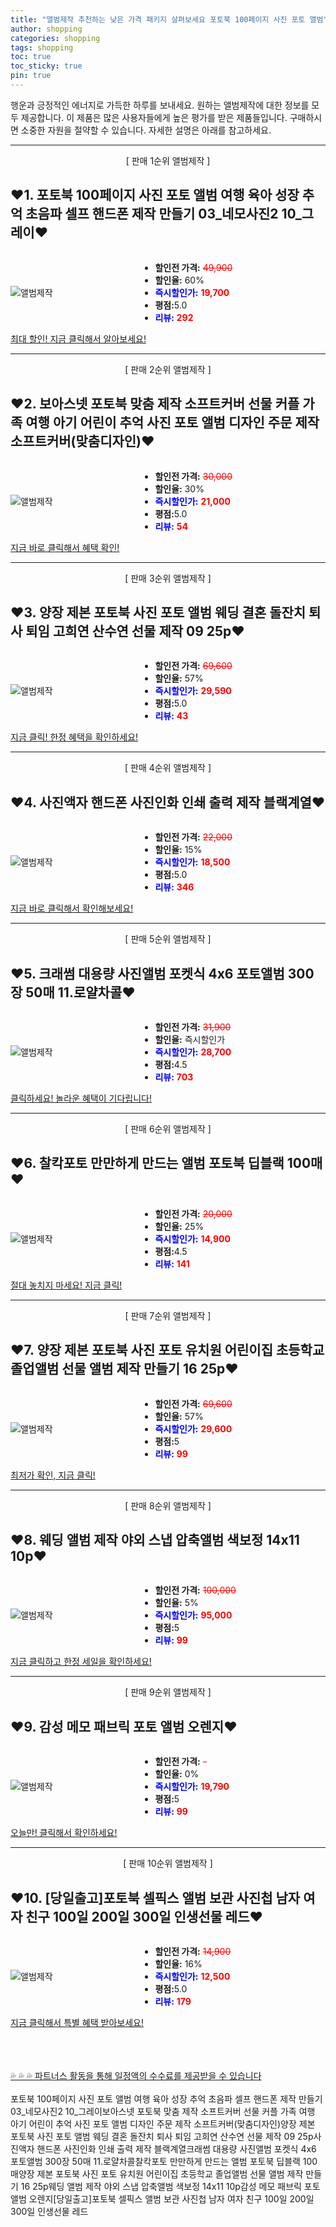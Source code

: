 ```yaml
---
title: "앨범제작 추천하는 낮은 가격 패키지 살펴보세요 포토북 100페이지 사진 포토 앨범"
author: shopping
categories: shopping
tags: shopping
toc: true
toc_sticky: true
pin: true
---
```

행운과 긍정적인 에너지로 가득한 하루를 보내세요. 원하는 앨범제작에 대한 정보를 모두 제공합니다. 이 제품은 많은 사용자들에게 높은 평가를 받은 제품들입니다. 구매하시면 소중한 자원을 절약할 수 있습니다. 자세한 설명은 아래를 참고하세요.

---
<p class="toplist" style="margin: 0 auto; display: block; width: fit-content;">[ 판매 1순위 앨범제작 ]</p>

<h2><strong>❤️1. 포토북 100페이지 사진 포토 앨범 여행 육아 성장 추억 초음파 셀프 핸드폰 제작 만들기 03_네모사진2 10_그레이❤️</strong></h2>

<div style="display: flex; align-items: center;">
    <div style="flex: 0.4;">
        <img src="https://thumbnail10.coupangcdn.com/thumbnails/remote/230x230ex/image/vendor_inventory/3252/9bf9b3eb6ef0084ee2944bc3662fbe5f6ab98dff6e2b9cd1ce48b6e98635.jpg" alt="앨범제작" style="max-width: 100%;">
    </div>
    <div style="flex: 0.6; margin-left: 10px;">
        <ul>
            <li><strong>할인전 가격:</strong> <del style="color: red;">49,900</del></li>
            <li><strong>할인율:</strong> 60%</li>
            <li><span style='color:blue'><strong>즉시할인가:</strong></span> <span style='color:red'><strong>19,700</strong></span></li>
            <li><strong>평점:</strong>5.0</li>
            <li><span style='color:blue'><strong>리뷰:</strong></span> <span style='color:red'><strong>292</strong></span></li>
        </ul>
    </div>
</div>
<div class="center">
    <a href="https://selin100587001.github.io?lptag=AF9450613&subid=githubio&pageKey=6822201373&traceid=V0-153&itemId=16173565197&vendorItemId=83369048519" class="myButton">
        최대 할인! 지금 클릭해서 알아보세요!
    </a>
</div>


---
<p class="toplist" style="margin: 0 auto; display: block; width: fit-content;">[ 판매 2순위 앨범제작 ]</p>

<h2><strong>❤️2. 보아스넷 포토북 맞춤 제작 소프트커버 선물 커플 가족 여행 아기 어린이 추억 사진 포토 앨범 디자인 주문 제작 소프트커버(맞춤디자인)❤️</strong></h2>

<div style="display: flex; align-items: center;">
    <div style="flex: 0.4;">
        <img src="https://thumbnail10.coupangcdn.com/thumbnails/remote/230x230ex/image/vendor_inventory/10e4/dba2167a1e258b938097d15eb0b80135b4580b4731e4331d333cbb791534.jpg" alt="앨범제작" style="max-width: 100%;">
    </div>
    <div style="flex: 0.6; margin-left: 10px;">
        <ul>
            <li><strong>할인전 가격:</strong> <del style="color: red;">30,000</del></li>
            <li><strong>할인율:</strong> 30%</li>
            <li><span style='color:blue'><strong>즉시할인가:</strong></span> <span style='color:red'><strong>21,000</strong></span></li>
            <li><strong>평점:</strong>5.0</li>
            <li><span style='color:blue'><strong>리뷰:</strong></span> <span style='color:red'><strong>54</strong></span></li>
        </ul>
    </div>
</div>
<div class="center">
    <a href="https://selin100587001.github.io?lptag=AF9450613&subid=githubio&pageKey=5684115176&traceid=V0-153&itemId=9395026604&vendorItemId=76680048498" class="myButton">
        지금 바로 클릭해서 혜택 확인!
    </a>
</div>


---
<p class="toplist" style="margin: 0 auto; display: block; width: fit-content;">[ 판매 3순위 앨범제작 ]</p>

<h2><strong>❤️3. 양장 제본 포토북 사진 포토 앨범 웨딩 결혼 돌잔치 퇴사 퇴임 고희연 산수연 선물 제작 09 25p❤️</strong></h2>

<div style="display: flex; align-items: center;">
    <div style="flex: 0.4;">
        <img src="https://thumbnail10.coupangcdn.com/thumbnails/remote/230x230ex/image/vendor_inventory/a12a/66717023142920cb02e32e7334656231a73ac10e9f706b1a73237bfee6fc.jpg" alt="앨범제작" style="max-width: 100%;">
    </div>
    <div style="flex: 0.6; margin-left: 10px;">
        <ul>
            <li><strong>할인전 가격:</strong> <del style="color: red;">69,600</del></li>
            <li><strong>할인율:</strong> 57%</li>
            <li><span style='color:blue'><strong>즉시할인가:</strong></span> <span style='color:red'><strong>29,590</strong></span></li>
            <li><strong>평점:</strong>5.0</li>
            <li><span style='color:blue'><strong>리뷰:</strong></span> <span style='color:red'><strong>43</strong></span></li>
        </ul>
    </div>
</div>
<div class="center">
    <a href="https://selin100587001.github.io?lptag=AF9450613&subid=githubio&pageKey=7121177297&traceid=V0-153&itemId=17830467221&vendorItemId=84994218906" class="myButton">
        지금 클릭! 한정 혜택을 확인하세요!
    </a>
</div>


---
<p class="toplist" style="margin: 0 auto; display: block; width: fit-content;">[ 판매 4순위 앨범제작 ]</p>

<h2><strong>❤️4. 사진액자 핸드폰 사진인화 인쇄 출력 제작 블랙계열❤️</strong></h2>

<div style="display: flex; align-items: center;">
    <div style="flex: 0.4;">
        <img src="https://thumbnail6.coupangcdn.com/thumbnails/remote/230x230ex/image/vendor_inventory/e7f1/364f339ce146b0bdec0385ed3f9bee7132a8fe37242cda6725d1afaa1e52.jpg" alt="앨범제작" style="max-width: 100%;">
    </div>
    <div style="flex: 0.6; margin-left: 10px;">
        <ul>
            <li><strong>할인전 가격:</strong> <del style="color: red;">22,000</del></li>
            <li><strong>할인율:</strong> 15%</li>
            <li><span style='color:blue'><strong>즉시할인가:</strong></span> <span style='color:red'><strong>18,500</strong></span></li>
            <li><strong>평점:</strong>5.0</li>
            <li><span style='color:blue'><strong>리뷰:</strong></span> <span style='color:red'><strong>346</strong></span></li>
        </ul>
    </div>
</div>
<div class="center">
    <a href="https://selin100587001.github.io?lptag=AF9450613&subid=githubio&pageKey=7530292882&traceid=V0-153&itemId=19770030094&vendorItemId=71072165721" class="myButton">
        지금 바로 클릭해서 확인해보세요!
    </a>
</div>


---
<p class="toplist" style="margin: 0 auto; display: block; width: fit-content;">[ 판매 5순위 앨범제작 ]</p>

<h2><strong>❤️5. 크래썸 대용량 사진앨범 포켓식 4x6 포토앨범 300장 50매 11.로얄차콜❤️</strong></h2>

<div style="display: flex; align-items: center;">
    <div style="flex: 0.4;">
        <img src="https://thumbnail9.coupangcdn.com/thumbnails/remote/230x230ex/image/vendor_inventory/images/2019/02/14/14/6/8ee7b585-8b76-4c17-900a-cd2920e5b963.jpg" alt="앨범제작" style="max-width: 100%;">
    </div>
    <div style="flex: 0.6; margin-left: 10px;">
        <ul>
            <li><strong>할인전 가격:</strong> <del style="color: red;">31,900</del></li>
            <li><strong>할인율:</strong> 즉시할인가</li>
            <li><span style='color:blue'><strong>즉시할인가:</strong></span> <span style='color:red'><strong>28,700</strong></span></li>
            <li><strong>평점:</strong>4.5</li>
            <li><span style='color:blue'><strong>리뷰:</strong></span> <span style='color:red'><strong>703</strong></span></li>
        </ul>
    </div>
</div>
<div class="center">
    <a href="https://selin100587001.github.io?lptag=AF9450613&subid=githubio&pageKey=239257064&traceid=V0-153&itemId=760573259&vendorItemId=4383987472" class="myButton">
        클릭하세요! 놀라운 혜택이 기다립니다!
    </a>
</div>


---
<p class="toplist" style="margin: 0 auto; display: block; width: fit-content;">[ 판매 6순위 앨범제작 ]</p>

<h2><strong>❤️6. 찰칵포토 만만하게 만드는 앨범 포토북 딥블랙 100매❤️</strong></h2>

<div style="display: flex; align-items: center;">
    <div style="flex: 0.4;">
        <img src="https://thumbnail6.coupangcdn.com/thumbnails/remote/230x230ex/image/vendor_inventory/8285/a50231c2f7df222939f181f146f8d1f7fc72d43f208eee7a113fbab67c9e.png" alt="앨범제작" style="max-width: 100%;">
    </div>
    <div style="flex: 0.6; margin-left: 10px;">
        <ul>
            <li><strong>할인전 가격:</strong> <del style="color: red;">20,000</del></li>
            <li><strong>할인율:</strong> 25%</li>
            <li><span style='color:blue'><strong>즉시할인가:</strong></span> <span style='color:red'><strong>14,900</strong></span></li>
            <li><strong>평점:</strong>4.5</li>
            <li><span style='color:blue'><strong>리뷰:</strong></span> <span style='color:red'><strong>141</strong></span></li>
        </ul>
    </div>
</div>
<div class="center">
    <a href="https://selin100587001.github.io?lptag=AF9450613&subid=githubio&pageKey=7586832187&traceid=V0-153&itemId=20039659910&vendorItemId=3241063606" class="myButton">
        절대 놓치지 마세요! 지금 클릭!
    </a>
</div>


---
<p class="toplist" style="margin: 0 auto; display: block; width: fit-content;">[ 판매 7순위 앨범제작 ]</p>

<h2><strong>❤️7. 양장 제본 포토북 사진 포토 유치원 어린이집 초등학교 졸업앨범 선물 앨범 제작 만들기 16 25p❤️</strong></h2>

<div style="display: flex; align-items: center;">
    <div style="flex: 0.4;">
        <img src="https://thumbnail8.coupangcdn.com/thumbnails/remote/230x230ex/image/vendor_inventory/6d19/0d1dfd5bd3876937953c5d3765d2fcbb6fe6cd9c8a10a94b089617c8074b.jpg" alt="앨범제작" style="max-width: 100%;">
    </div>
    <div style="flex: 0.6; margin-left: 10px;">
        <ul>
            <li><strong>할인전 가격:</strong> <del style="color: red;">69,600</del></li>
            <li><strong>할인율:</strong> 57%</li>
            <li><span style='color:blue'><strong>즉시할인가:</strong></span> <span style='color:red'><strong>29,600</strong></span></li>
            <li><strong>평점:</strong>5</li>
            <li><span style='color:blue'><strong>리뷰:</strong></span> <span style='color:red'><strong>99</strong></span></li>
        </ul>
    </div>
</div>
<div class="center">
    <a href="https://selin100587001.github.io?lptag=AF9450613&subid=githubio&pageKey=7122074971&traceid=V0-153&itemId=17835304484&vendorItemId=85009420123" class="myButton">
        최저가 확인, 지금 클릭!
    </a>
</div>


---
<p class="toplist" style="margin: 0 auto; display: block; width: fit-content;">[ 판매 8순위 앨범제작 ]</p>

<h2><strong>❤️8. 웨딩 앨범 제작 야외 스냅 압축앨범 색보정 14x11 10p❤️</strong></h2>

<div style="display: flex; align-items: center;">
    <div style="flex: 0.4;">
        <img src="https://thumbnail9.coupangcdn.com/thumbnails/remote/230x230ex/image/vendor_inventory/ec66/4ce7ed7114749050c034db358e13818c4642c2c930898e95ca571ec6eab0.jpg" alt="앨범제작" style="max-width: 100%;">
    </div>
    <div style="flex: 0.6; margin-left: 10px;">
        <ul>
            <li><strong>할인전 가격:</strong> <del style="color: red;">100,000</del></li>
            <li><strong>할인율:</strong> 5%</li>
            <li><span style='color:blue'><strong>즉시할인가:</strong></span> <span style='color:red'><strong>95,000</strong></span></li>
            <li><strong>평점:</strong>5</li>
            <li><span style='color:blue'><strong>리뷰:</strong></span> <span style='color:red'><strong>99</strong></span></li>
        </ul>
    </div>
</div>
<div class="center">
    <a href="https://selin100587001.github.io?lptag=AF9450613&subid=githubio&pageKey=7937024808&traceid=V0-153&itemId=21849552994&vendorItemId=88897819837" class="myButton">
        지금 클릭하고 한정 세일을 확인하세요!
    </a>
</div>


---
<p class="toplist" style="margin: 0 auto; display: block; width: fit-content;">[ 판매 9순위 앨범제작 ]</p>

<h2><strong>❤️9. 감성 메모 패브릭 포토 앨범 오렌지❤️</strong></h2>

<div style="display: flex; align-items: center;">
    <div style="flex: 0.4;">
        <img src="https://thumbnail10.coupangcdn.com/thumbnails/remote/230x230ex/image/vendor_inventory/1fb5/ae16164d379c9ecf655de953c965dbbd246cbf8cc04de1d5df67773d879f.jpg" alt="앨범제작" style="max-width: 100%;">
    </div>
    <div style="flex: 0.6; margin-left: 10px;">
        <ul>
            <li><strong>할인전 가격:</strong> <del style="color: red;">-</del></li>
            <li><strong>할인율:</strong> 0%</li>
            <li><span style='color:blue'><strong>즉시할인가:</strong></span> <span style='color:red'><strong>19,790</strong></span></li>
            <li><strong>평점:</strong>5</li>
            <li><span style='color:blue'><strong>리뷰:</strong></span> <span style='color:red'><strong>99</strong></span></li>
        </ul>
    </div>
</div>
<div class="center">
    <a href="https://selin100587001.github.io?lptag=AF9450613&subid=githubio&pageKey=8186439482&traceid=V0-153&itemId=23412460882&vendorItemId=90439540551" class="myButton">
        오늘만! 클릭해서 확인하세요!
    </a>
</div>


---
<p class="toplist" style="margin: 0 auto; display: block; width: fit-content;">[ 판매 10순위 앨범제작 ]</p>

<h2><strong>❤️10. [당일출고]포토북 셀픽스 앨범 보관 사진첩 남자 여자 친구 100일 200일 300일 인생선물 레드❤️</strong></h2>

<div style="display: flex; align-items: center;">
    <div style="flex: 0.4;">
        <img src="https://thumbnail6.coupangcdn.com/thumbnails/remote/230x230ex/image/vendor_inventory/8a98/1bf3a86f5b91e07966f0e6071604d27d437ee062221810e960b54bfae90a.JPG" alt="앨범제작" style="max-width: 100%;">
    </div>
    <div style="flex: 0.6; margin-left: 10px;">
        <ul>
            <li><strong>할인전 가격:</strong> <del style="color: red;">14,900</del></li>
            <li><strong>할인율:</strong> 16%</li>
            <li><span style='color:blue'><strong>즉시할인가:</strong></span> <span style='color:red'><strong>12,500</strong></span></li>
            <li><strong>평점:</strong>5.0</li>
            <li><span style='color:blue'><strong>리뷰:</strong></span> <span style='color:red'><strong>179</strong></span></li>
        </ul>
    </div>
</div>
<div class="center">
    <a href="https://selin100587001.github.io?lptag=AF9450613&subid=githubio&pageKey=7535200484&traceid=V0-153&itemId=19795111902&vendorItemId=74055059098" class="myButton">
        지금 클릭해서 특별 혜택 받아보세요!
    </a>
</div>

<br><br><br>[💦 💦 💦 파트너스 활동을 통해 일정액의 수수료를 제공받을 수 있습니다](https://link.coupang.com/a/bcpT2c)<br><br>포토북 100페이지 사진 포토 앨범 여행 육아 성장 추억 초음파 셀프 핸드폰 제작 만들기 03_네모사진2 10_그레이보아스넷 포토북 맞춤 제작 소프트커버 선물 커플 가족 여행 아기 어린이 추억 사진 포토 앨범 디자인 주문 제작 소프트커버(맞춤디자인)양장 제본 포토북 사진 포토 앨범 웨딩 결혼 돌잔치 퇴사 퇴임 고희연 산수연 선물 제작 09 25p사진액자 핸드폰 사진인화 인쇄 출력 제작 블랙계열크래썸 대용량 사진앨범 포켓식 4x6 포토앨범 300장 50매 11.로얄차콜찰칵포토 만만하게 만드는 앨범 포토북 딥블랙 100매양장 제본 포토북 사진 포토 유치원 어린이집 초등학교 졸업앨범 선물 앨범 제작 만들기 16 25p웨딩 앨범 제작 야외 스냅 압축앨범 색보정 14x11 10p감성 메모 패브릭 포토 앨범 오렌지[당일출고]포토북 셀픽스 앨범 보관 사진첩 남자 여자 친구 100일 200일 300일 인생선물 레드